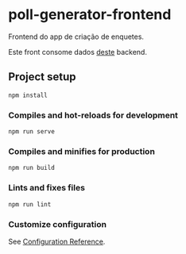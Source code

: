 # poll-generator-frontend

Frontend do app de criação de enquetes.

Este front consome dados [deste](https://github.com/renanstd/poll-generator) backend.

## Project setup
```
npm install
```

### Compiles and hot-reloads for development
```
npm run serve
```

### Compiles and minifies for production
```
npm run build
```

### Lints and fixes files
```
npm run lint
```

### Customize configuration
See [Configuration Reference](https://cli.vuejs.org/config/).
